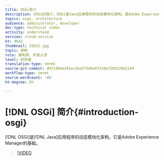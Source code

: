 ```yaml
---
title: OSGi简介
description: OSGi的简介，OSGi是Java应用程序的动态模块化架构，是Adobe Experience Manager的基础。
topics: osgi, architecture
audience: administrator, developer
doc-type: technical video
activity: understand
version: cloud-service
kt: 4642
thumbnail: 32031.jpg
topic: 架构
role: 架构师、开发人员
level: 初学者
translation-type: tm+mt
source-git-commit: d9714b9a291ec3ee5f3dba9723de72bb120d2149
workflow-type: tm+mt
source-wordcount: '45'
ht-degree: 6%

---
```



# [!DNL OSGi] 简介{#introduction-osgi}

[!DNL OSGi]是[!DNL Java]应用程序的动态模块化架构，它是Adobe Experience Manager的基础。

>[!VIDEO](https://video.tv.adobe.com/v/32031/?quality=12&learn=on)